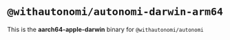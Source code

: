# `@withautonomi/autonomi-darwin-arm64`

This is the **aarch64-apple-darwin** binary for `@withautonomi/autonomi`
